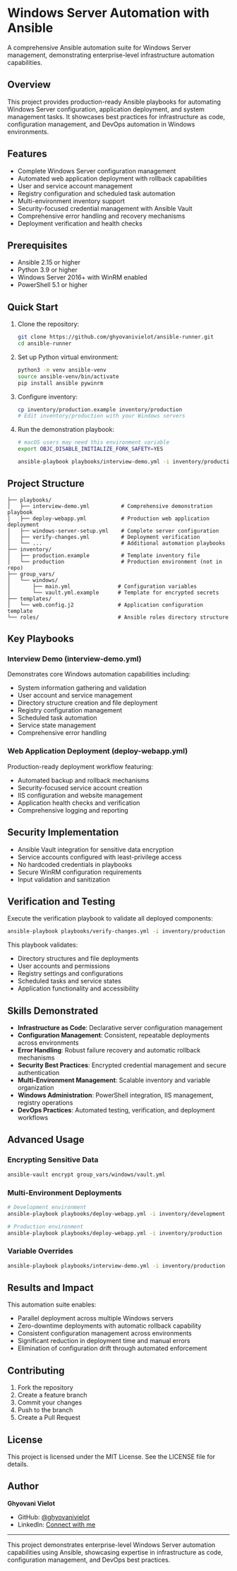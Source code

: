 # Windows Server Automation with Ansible

A comprehensive Ansible automation suite for Windows Server management, demonstrating enterprise-level infrastructure automation capabilities.

## Overview

This project provides production-ready Ansible playbooks for automating Windows Server configuration, application deployment, and system management tasks. It showcases best practices for infrastructure as code, configuration management, and DevOps automation in Windows environments.

## Features

- Complete Windows Server configuration management
- Automated web application deployment with rollback capabilities
- User and service account management
- Registry configuration and scheduled task automation
- Multi-environment inventory support
- Security-focused credential management with Ansible Vault
- Comprehensive error handling and recovery mechanisms
- Deployment verification and health checks

## Prerequisites

- Ansible 2.15 or higher
- Python 3.9 or higher
- Windows Server 2016+ with WinRM enabled
- PowerShell 5.1 or higher

## Quick Start

1. Clone the repository:
   ```bash
   git clone https://github.com/ghyovanivielot/ansible-runner.git
   cd ansible-runner
   ```

2. Set up Python virtual environment:
   ```bash
   python3 -m venv ansible-venv
   source ansible-venv/bin/activate
   pip install ansible pywinrm
   ```

3. Configure inventory:
   ```bash
   cp inventory/production.example inventory/production
   # Edit inventory/production with your Windows servers
   ```

4. Run the demonstration playbook:
   ```bash
   # macOS users may need this environment variable
   export OBJC_DISABLE_INITIALIZE_FORK_SAFETY=YES
   
   ansible-playbook playbooks/interview-demo.yml -i inventory/production
   ```

## Project Structure

```
├── playbooks/
│   ├── interview-demo.yml          # Comprehensive demonstration playbook
│   ├── deploy-webapp.yml           # Production web application deployment
│   ├── windows-server-setup.yml    # Complete server configuration
│   ├── verify-changes.yml          # Deployment verification
│   └── ...                         # Additional automation playbooks
├── inventory/
│   ├── production.example          # Template inventory file
│   └── production                  # Production environment (not in repo)
├── group_vars/
│   └── windows/
│       ├── main.yml               # Configuration variables
│       └── vault.yml.example      # Template for encrypted secrets
├── templates/
│   └── web.config.j2              # Application configuration template
└── roles/                         # Ansible roles directory structure
```

## Key Playbooks

### Interview Demo (interview-demo.yml)
Demonstrates core Windows automation capabilities including:
- System information gathering and validation
- User account and service management
- Directory structure creation and file deployment
- Registry configuration management
- Scheduled task automation
- Service state management
- Comprehensive error handling

### Web Application Deployment (deploy-webapp.yml)
Production-ready deployment workflow featuring:
- Automated backup and rollback mechanisms
- Security-focused service account creation
- IIS configuration and website management
- Application health checks and verification
- Comprehensive logging and reporting

## Security Implementation

- Ansible Vault integration for sensitive data encryption
- Service accounts configured with least-privilege access
- No hardcoded credentials in playbooks
- Secure WinRM configuration requirements
- Input validation and sanitization

## Verification and Testing

Execute the verification playbook to validate all deployed components:

```bash
ansible-playbook playbooks/verify-changes.yml -i inventory/production
```

This playbook validates:
- Directory structures and file deployments
- User accounts and permissions
- Registry settings and configurations
- Scheduled tasks and service states
- Application functionality and accessibility

## Skills Demonstrated

- **Infrastructure as Code**: Declarative server configuration management
- **Configuration Management**: Consistent, repeatable deployments across environments
- **Error Handling**: Robust failure recovery and automatic rollback mechanisms
- **Security Best Practices**: Encrypted credential management and secure authentication
- **Multi-Environment Management**: Scalable inventory and variable organization
- **Windows Administration**: PowerShell integration, IIS management, registry operations
- **DevOps Practices**: Automated testing, verification, and deployment workflows

## Advanced Usage

### Encrypting Sensitive Data
```bash
ansible-vault encrypt group_vars/windows/vault.yml
```

### Multi-Environment Deployments
```bash
# Development environment
ansible-playbook playbooks/deploy-webapp.yml -i inventory/development

# Production environment
ansible-playbook playbooks/deploy-webapp.yml -i inventory/production
```

### Variable Overrides
```bash
ansible-playbook playbooks/interview-demo.yml -i inventory/production -e "app_version=2.0.0"
```

## Results and Impact

This automation suite enables:
- Parallel deployment across multiple Windows servers
- Zero-downtime deployments with automatic rollback capability
- Consistent configuration management across environments
- Significant reduction in deployment time and manual errors
- Elimination of configuration drift through automated enforcement

## Contributing

1. Fork the repository
2. Create a feature branch
3. Commit your changes
4. Push to the branch
5. Create a Pull Request

## License

This project is licensed under the MIT License. See the LICENSE file for details.

## Author

**Ghyovani Vielot**
- GitHub: [@ghyovanivielot](https://github.com/ghyovanivielot)
- LinkedIn: [Connect with me](https://linkedin.com/in/yourprofile)

---

This project demonstrates enterprise-level Windows Server automation capabilities using Ansible, showcasing expertise in infrastructure as code, configuration management, and DevOps best practices.

